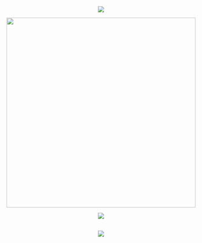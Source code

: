 <div align=center>

<img src="https://capsule-render.vercel.app/api?type=waving&color=0:39C5BB,100:39C5BB&height=250&section=header&text=39%20for%20visitng♪👋&fontSize=70" />

<img src="https://github.com/Regulus0811/Regulus0811/assets/121006576/a133eafb-c692-4789-bc75-1132ded256d1.gif" width=500px>  <br>



<img src="https://github-readme-stats.vercel.app/api/top-langs/?username=Regulus0811&layout=compact&theme=tokyonight">  <br>

<br>

<img src="https://github-readme-stats.vercel.app/api?username=Regulus0811&show_icons=true&theme=tokyonight">

<br>

</div>



<!--
**Regulus0811/Regulus0811** is a ✨ _special_ ✨ repository because its `README.md` (this file) appears on your GitHub profile.

Here are some ideas to get you started:

- 🔭 I’m currently working on ...
- 🌱 I’m currently learning ...
- 👯 I’m looking to collaborate on ...
- 🤔 I’m looking for help with ...
- 💬 Ask me about ...
- 📫 How to reach me: ...
- 😄 Pronouns: ...
- ⚡ Fun fact: ...
-->
